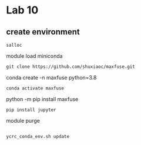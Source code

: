 # Lab 10 
## create environment 
```
salloc
```
module load miniconda
```
git clone https://github.com/shuxiaoc/maxfuse.git
```
conda create -n maxfuse python=3.8
```
conda activate maxfuse
```
python -m pip install maxfuse
```
pip install jupyter
```
module purge
```

ycrc_conda_env.sh update
```
